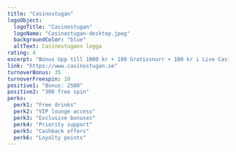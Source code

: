 ```yaml
---
title: "Casinostugan"
logoObject:
  logoTitle: "Casinostugan"
  logoName: "Casinostugan-desktop.jpeg"
  backgroundColor: "blue"
  altText: Casinostugans logga
rating: 4
excerpt: "Bonus Upp till 1000 kr + 100 Gratissnurr + 100 kr i Live Casino"
link: "https://www.casinostugan.se"
turnoverBonus: 35
turnoverFreespin: 10
positive1: "Bonus: 2500"
positive2: "300 free spin"
perks:
  perk1: "Free drinks"
  perk2: "VIP lounge access"
  perk3: "Exclusive bonuses"
  perk4: "Priority support"
  perk5: "Cashback offers"
  perk6: "Loyalty points"
---
```

